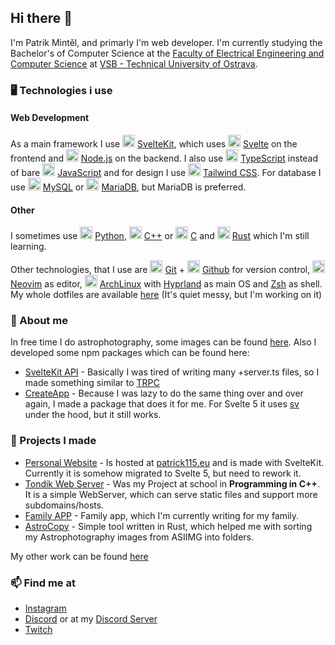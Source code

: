 ## Hi there 👋

I'm Patrik Mintěl, and primarly I'm web developer. I'm currently studying the Bachelor's of Computer Science at the [Faculty of Electrical Engineering and Computer Science](https://www.fei.vsb.cz) at [VSB - Technical University of Ostrava](https://www.vsb.cz).

### 🖥️ Technologies i use

#### Web Development

As a main framework I use <img src="https://raw.githubusercontent.com/marwin1991/profile-technology-icons/refs/heads/main/icons/svelte.png" alt="SvelteKit" width="20px"/> [SvelteKit](https://svelte.dev/docs/kit/introduction#What-is-SvelteKit), which uses <img src="https://raw.githubusercontent.com/marwin1991/profile-technology-icons/refs/heads/main/icons/svelte.png" alt="Svelte" width="20px"/> [Svelte](https://svelte.dev) on the frontend and <img src="https://raw.githubusercontent.com/marwin1991/profile-technology-icons/refs/heads/main/icons/node_js.png" alt="Node.js" width="20px"/> [Node.js](https://nodejs.org) on the backend. I also use <img src="https://raw.githubusercontent.com/marwin1991/profile-technology-icons/refs/heads/main/icons/typescript.png" alt="TypeScript" width="20px"/> [TypeScript](https://www.typescriptlang.org) instead of bare <img src="https://raw.githubusercontent.com/marwin1991/profile-technology-icons/refs/heads/main/icons/javascript.png" alt="JavaScript" width="20px"/> [JavaScript](https://developer.mozilla.org/en-US/docs/Web/JavaScript) and for design I use <img src="https://raw.githubusercontent.com/marwin1991/profile-technology-icons/refs/heads/main/icons/tailwind_css.png" alt="Tailwind CSS" width="20px"/> [Tailwind CSS](https://tailwindcss.com). For database I use <img src="https://raw.githubusercontent.com/marwin1991/profile-technology-icons/refs/heads/main/icons/mysql.png" alt="MySQL" width="20px"/> [MySQL](https://www.mysql.com) or <img src="https://raw.githubusercontent.com/marwin1991/profile-technology-icons/refs/heads/main/icons/mariadb.png" alt="MariaDB" width="20px"/> [MariaDB](https://mariadb.org), but MariaDB is preferred.

#### Other

I sometimes use <img src="https://raw.githubusercontent.com/marwin1991/profile-technology-icons/refs/heads/main/icons/python.png" alt="Python" width="20px"/> [Python](https://www.python.org), <img src="https://raw.githubusercontent.com/marwin1991/profile-technology-icons/refs/heads/main/icons/c++.png" alt="C++" width="20px"/> [C++](https://isocpp.org) or <img src="https://raw.githubusercontent.com/marwin1991/profile-technology-icons/refs/heads/main/icons/c.png" alt="C" width="20px"/> [C](<https://en.wikipedia.org/wiki/C_(programming_language)>) and <img src="https://raw.githubusercontent.com/marwin1991/profile-technology-icons/refs/heads/main/icons/rust.png" alt="Rust" width="20px"/> [Rust](https://www.rust-lang.org) which I'm still learning.

Other technologies, that I use are <img src="https://raw.githubusercontent.com/marwin1991/profile-technology-icons/refs/heads/main/icons/git.png" alt="Git" width="20px"/> [Git](https://git-scm.com) + <img src="https://raw.githubusercontent.com/marwin1991/profile-technology-icons/refs/heads/main/icons/github.png" alt="Github" width="20px"/> [Github](https://github.com) for version control, <img src="https://raw.githubusercontent.com/marwin1991/profile-technology-icons/refs/heads/main/icons/neovim.png" alt="Neovim" width="20px"/> [Neovim](https://neovim.io) as editor, <img src="https://raw.githubusercontent.com/marwin1991/profile-technology-icons/refs/heads/main/icons/arch_linux.png" alt="ArchLinux" width="20px"/> [ArchLinux](https://archlinux.org) with [Hyprland](https://www.hyprland.org) as main OS and [Zsh](https://www.zsh.org) as shell. My whole dotfiles are available [here](https://github.com/patrick11514/dotfiles) (It's quiet messy, but I'm working on it)

### 🔭 About me

In free time I do astrophotography, some images can be found [here](https://patrick115.eu/gallery). Also I developed some npm packages which can be found here:

- [SvelteKit API](https://www.npmjs.com/package/@patrick115/sveltekitapi) - Basically I was tired of writing many +server.ts files, so I made something similar to [TRPC](https://trpc.io)
- [CreateApp](https://www.npmjs.com/package/@patrick115/create-app) - Because I was lazy to do the same thing over and over again, I made a package that does it for me. For Svelte 5 it uses [sv](https://www.npmjs.com/package/sv) under the hood, but it still works.

### 🧱 Projects I made

- [Personal Website](https://github.com/patrick11514/Web) - Is hosted at [patrick115.eu](https://patrick115.eu) and is made with SvelteKit. Currently it is somehow migrated to Svelte 5, but need to rework it.
- [Tondik Web Server](https://github.com/patrick11514/TondikWebServer) - Was my Project at school in **Programming in C++**. It is a simple WebServer, which can serve static files and support more subdomains/hosts.
- [Family APP](https://github.com/patrick11514/FamilyAPP) - Family app, which I'm currently writing for my family.
- [AstroCopy](https://github.com/patrick11514/AstroCopy) - Simple tool written in Rust, which helped me with sorting my Astrophotography images from ASIIMG into folders.

My other work can be found [here](https://patrick115.eu/projects)

### 📫 Find me at

- [Instagram](https://www.instagram.com/patrikmintel/)
- [Discord](https://discord.com/users/620266881227423745) or at my [Discord Server](https://discord.patrick115.eu)
- [Twitch](https://www.twitch.tv/patrikmint)
